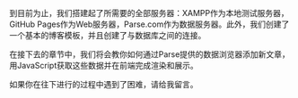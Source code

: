 到目前为止，我们搭建起了所需要的全部服务器：XAMPP作为本地测试服务器，GitHub Pages作为Web服务器，Parse.com作为数据服务器。此外，我们创建了一个基本的博客模板，并且创建了与数据库之间的连接。

在接下去的章节中，我们将会教你如何通过Parse提供的数据浏览器添加新文章，用JavaScript获取这些数据并在前端完成渲染和展示。

如果你在往下进行的过程中遇到了困难，请给我留言。
